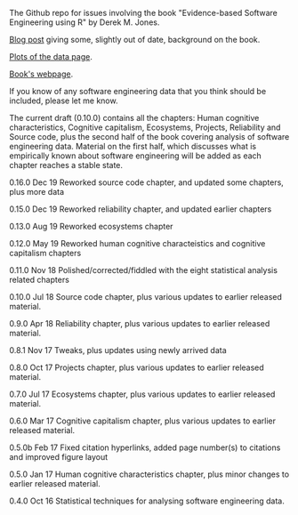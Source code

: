 
The Github repo for issues involving the book "Evidence-based Software Engineering using R" by Derek M. Jones.

[Blog post](http://shape-of-code.coding-guidelines.com/2012/06/22/background-to-my-book-project-empirical-software-engineering-with-r/) giving some, slightly out of date, background on the book.

[Plots of the data page](http://www.knosof.co.uk/ESEUR/figures/index.html).

[Book's webpage](http://www.knosof.co.uk/ESEUR/index.html).

If you know of any software engineering data that you think should be included, please let me know.

The current draft (0.10.0) contains all the chapters: Human cognitive characteristics, Cognitive capitalism, Ecosystems, Projects, Reliability and Source code, plus the second half of the book covering analysis of software engineering data.  Material on the first half, which discusses what is empirically known about software engineering will be added as each chapter reaches a stable state.

0.16.0 Dec 19 Reworked source code chapter, and updated some chapters, plus more data

0.15.0 Dec 19 Reworked reliability chapter, and updated earlier chapters

0.13.0 Aug 19 Reworked ecosystems chapter

0.12.0 May 19 Reworked human cognitive characteistics and cognitive capitalism chapters

0.11.0 Nov 18 Polished/corrected/fiddled with the eight statistical analysis related chapters

0.10.0 Jul 18 Source code chapter, plus various updates to earlier released material.

0.9.0  Apr 18 Reliability chapter, plus various updates to earlier released material.

0.8.1  Nov 17 Tweaks, plus updates using newly arrived data

0.8.0  Oct 17 Projects chapter, plus various updates to earlier released material.

0.7.0  Jul 17 Ecosystems chapter, plus various updates to earlier released material.

0.6.0  Mar 17 Cognitive capitalism chapter, plus various updates to earlier released material.

0.5.0b Feb 17 Fixed citation hyperlinks, added page number(s) to citations and improved figure layout

0.5.0  Jan 17 Human cognitive characteristics chapter, plus minor changes to earlier released material.

0.4.0  Oct 16 Statistical techniques for analysing software engineering data.

